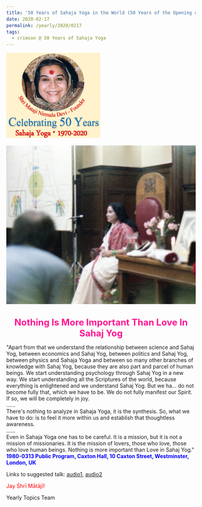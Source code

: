 ```yaml
---
title: '50 Years of Sahaja Yoga in the World (50 Years of the Opening of the Sahasrāra Chakra), Post 7'
date: 2020-02-17
permalink: /yearly/2020/0217
tags:
  - crimson @ 50 Years of Sahaja Yoga
---
```


<div style="text-align: left"><img src="/images/Celebrating50YearsSahajaYoga.png" width="250" /></div><br>

<div style="text-align: center"><img src="/images/image314.png" /></div>

<br>
<p style="color:DeepPink; text-align:center">
<font size="+2"><b>Nothing Is More Important Than Love In Sahaj Yog</b><br></font>
</p>

<p>
"Apart from that we understand the relationship between science and Sahaj Yog, between economics and Sahaj Yog, between politics and Sahaj Yog, between physics and Sahaja Yoga and between so many other branches of knowledge with Sahaj Yog, because they are also part and parcel of human beings. We start understanding psychology through Sahaj Yog in a new way. We start understanding all the Scriptures of the world, because everything is enlightened and we understand Sahaj Yog. But we ha... do not become fully that, which we have to be. We do not fully manifest our Spirit. If so, we will be completely in joy.<br>
......<br>
There's nothing to analyze in Sahaja Yoga, it is the synthesis. So, what we have to do: is to feel it more within us and establish that thoughtless awareness.<br>
......<br>
Even in Sahaja Yoga one has to be careful. It is a mission, but it is not a mission of missionaries. It is the mission of lovers, those who love, those who love human beings. Nothing is more important than Love in Sahaj Yog."<br>
<font color="blue"><b>1980-0313 Public Program, Caxton Hall, 10 Caxton Street, Westminster, London, UK</b></font><br>
</p>

Links to suggested talk: <a href="https://soundcloud.com/sahaja-library/1980-0313-the-meaning-of"> audio1</a>, <a href="https://soundcloud.com/nirmala-vidya-portal/1980-03-08-the-meaning-of"> audio2</a><br>

<p style="color:red;">Jay Śhrī Mātājī!<br></p>

Yearly Topics Team